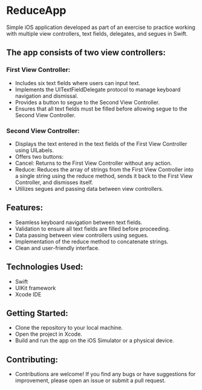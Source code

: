 # ReduceApp
Simple iOS application developed as part of an exercise to practice working with multiple view controllers, text fields, delegates, and segues in Swift. 

## The app consists of two view controllers:

### First View Controller:

- Includes six text fields where users can input text.
- Implements the UITextFieldDelegate protocol to manage keyboard navigation and dismissal.
- Provides a button to segue to the Second View Controller.
- Ensures that all text fields must be filled before allowing segue to the Second View Controller.

### Second View Controller:
- Displays the text entered in the text fields of the First View Controller using UILabels.
- Offers two buttons:
- Cancel: Returns to the First View Controller without any action.
- Reduce: Reduces the array of strings from the First View Controller into a single string using the reduce method, sends it back to the First View Controller, and dismisses itself.
- Utilizes segues and passing data between view controllers.

## Features:
- Seamless keyboard navigation between text fields.
- Validation to ensure all text fields are filled before proceeding.
- Data passing between view controllers using segues.
- Implementation of the reduce method to concatenate strings.
- Clean and user-friendly interface.

## Technologies Used:
- Swift
- UIKit framework
- Xcode IDE

## Getting Started:
- Clone the repository to your local machine.
- Open the project in Xcode.
- Build and run the app on the iOS Simulator or a physical device.

## Contributing:
- Contributions are welcome! If you find any bugs or have suggestions for improvement, please open an issue or submit a pull request.
